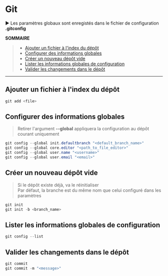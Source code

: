 # Git

▶ Les paramètres globaux sont enregistés dans le fichier de configuration **.gitconfig**

**SOMMAIRE**
> + [Ajouter un fichier à l'index du dépôt](#ajouter-un-fichier-à-lindex-du-dépôt)
> + [Configurer des informations globales](#configurer-des-informations-globales)
> + [Créer un nouveau dépôt vide](#créer-un-nouveau-dépôt-vide)
> + [Lister les informations globales de configuration](#lister-les-informations-globales-de-configuration)
> + [Valider les changements dans le dépôt](#valider-les-changements-dans-le-dépôt)

---

## Ajouter un fichier à l'index du dépôt

```powershell
git add <file>
```

## Configurer des informations globales

> Retirer l'argument **--global** appliquera la configuration au dépôt courant uniquement

```powershell
git config --global init.defaultbranch "<default_branch_name>"
git config --global core.editor "<path_to_file_editor>"
git config --global user.name "<username>"
git config --global user.email "<email>"
```

## Créer un nouveau dépôt vide

> Si le dépôt existe déjà, va le réinitialiser<br>
> Par défaut, la branche est du même nom que celui configuré dans les paramètres
 
```powershell
git init
git init -b <branch_name>
```

## Lister les informations globales de configuration

```powershell
git config --list
```

## Valider les changements dans le dépôt

```powershell
git commit
git commit -m "<message>"
```
